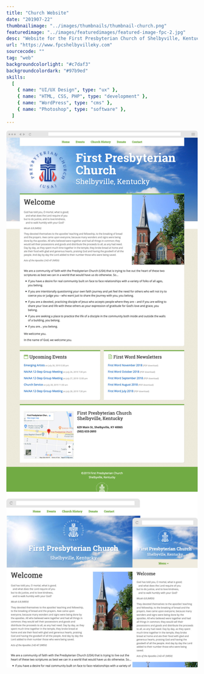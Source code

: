 ```yaml
---
title: "Church Website"
date: "201907-22"
thumbnailimage: "../images/thumbnails/thumbnail-church.png"
featuredimage: "../images/featuredimages/featured-image-fpc-2.jpg"
desc: "Website for the First Presbyterian Church of Shelbyville, Kentucky to post events and newsletters, provide information, and collect donations. We settled on WordPress as a content management system, because it would be able to handle all of these requirements at no additional cost to the church. I designed and coded a custom theme using Underscores, Bourbon and Bitters for base styles and the excellent Typi and Mappy-breakpoints libraries to help with reponsive breakpoints and type sizes."
url: "https://www.fpcshelbyvilleky.com"
sourcecode: ""
tag: "web"
backgroundcolorlight: "#c7daf3"
backgroundcolordark: "#97b9ed"
skills:
  [
    { name: "UI/UX Design", type: "ux" },
    { name: "HTML, CSS, PHP", type: "development" },
    { name: "WordPress", type: "cms" },
    { name: "Photoshop", type: "software" },
  ]
---
```


![alt text](../images/screenshots/fpc-welcome.jpg "FPC")
![alt text](../images/responsiveimages/responsive-images-fpc.jpg "FPC")

